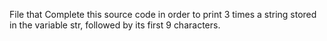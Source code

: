 File that Complete this source code in order to print 3 times a string stored in the variable str, followed by its first 9 characters.
